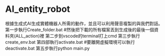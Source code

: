 # AI_entity_robot
根據生成式AI生成實體機器人所需的動作，並且可以利用聲音複製的與我們對話。
第一步執行Create_folder.bat
#然後把下載的所有檔案丟到生成後的最後一個資料夾(ALL_action)裡
第二步到vscode的terminal打上cmd
第三步執行create_env.bat
第四部執行activate.bat
#要離開虛擬環境可以執行deactivate.bat
第五步執行python main.py
